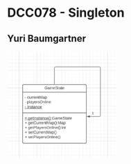 # DCC078 - Singleton
## Yuri Baumgartner


<img align="center" width="50%" height="50%" src="https://raw.githubusercontent.com/yuri-perro-ufjf/DCC078-singleton-29-09/main/Diagrama%20de%20classe.png" />
